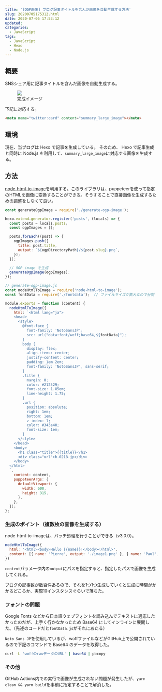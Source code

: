 ```yaml
---
title: '[OGP画像] ブログ記事タイトルを含んだ画像を自動生成する方法'
slug: 20200705175312.html
date: 2020-07-05 17:53:12
updated:
categories:
  - JavaScript
tags:
  - JavaScript
  - Hexo
  - Node.js
---
```



## 概要

SNSシェア用に記事タイトルを含んだ画像を自動生成する。

<figure>
  <img src="https://user-images.githubusercontent.com/3617124/86533581-21287100-bf0d-11ea-92f4-74eb05f7fa52.png">
  <figcaption>完成イメージ</figcaption>
</figure>

下記に対応する。

```html
<meta name="twitter:card" content="summary_large_image"></meta>
````

## 環境

現在、当ブログは Hexo で記事を生成している。
そのため、 Hexo で記事生成と同時に Node.js を利用して、`summary_large_image`に対応する画像を生成する。

## 方法

[node-html-to-image](https://www.npmjs.com/package/node-html-to-image)を利用する。このライブラリは、puppeteerを使って指定のHTMLを画像に変換することができる。そうすることで直接画像を生成するための調整をしなくて良い。


```js
const generateOgpImage = require('./generate-ogp-image');

hexo.extend.generator.register('posts', (locals) => {
  const posts = locals.posts;
  const ogpImages = [];

  posts.forEach((post) => {
    ogpImages.push({
      title: post.title,
      output: `${ogpDirectoryPath}/${post.slug}.png`,
    });
  });

  // OGP image を生成
  generateOgpImage(ogpImages);
});
```

```js
// generate-ogp-image.js
const nodeHtmlToImage = require('node-html-to-image');
const fontData = require('./fontdata');  // ファイルサイズが膨大なので分割

module.exports = function (content) {
  nodeHtmlToImage({
    html: `<html lang="ja">
    <head>
      <style>
        @font-face {
          font-family: 'NotoSansJP';
          src: url("data:font/woff;base64,${fontData}");
        }
        body {
          display: flex;
          align-items: center;
          justify-content: center;
          padding: 1em 2em;
          font-family: 'NotoSansJP', sans-serif;
        }
        .title {
          margin: 0;
          color: #212529;
          font-size: 1.85em;
          line-height: 1.75;
        }
        .url {
          position: absolute;
          right: 1em;
          bottom: 1em;
          z-index: 1;
          color: #343a40;
          font-size: 1em;
        }
      </style>
    </head>
    <body>
      <h1 class="title">{{title}}</h1>
      <div class="url">b.0218.jp</div>
    </body>
  </html>
  `,
    content: content,
    puppeteerArgs: {
      defaultViewport: {
        width: 600,
        height: 315,
      },
    },
  });
};
```

### 生成のポイント（複数枚の画像を生成する）

node-html-to-imageは、バッチ処理を行うことができる（v3.0.0）。

```js
nodeHtmlToImage({
  html: '<html><body>Hello {{name}}!</body></html>',
  content: [{ name: 'Pierre', output: './image1.png' }, { name: 'Paul', output: './image2.png' }, { name: 'Jacques', output: './image3.png' }]
})
```

`content`パラメータ内の`output`にパスを指定すると、指定したパスで画像を生成してくれる。

ブログの記事数が数百件あるので、それを1つ1つ生成していくと生成に時間がかかるどころか、実際10インスタンスぐらいで落ちた。

### フォントの問題

Google Fonts などから日本語ウェブフォントを読み込んでテキストに適応したかったのだが、上手く行かなかったため Base64 にしてインラインに展開した。（先述のコードだと`fontData.js`がそれにあたる）

`Noto Sans JP`を使用しているが、woffファイルなどがGitHub上で公開されているので下記のコマンドで Base64 のデータを取得した。

```bash
curl -L 'woffのrawデータのURL' | base64 | pbcopy
```

### その他

GitHub Actions内での実行で画像が生成されない問題が発生したが、`yarn clean && yarn build`を事前に指定することで解消した。

